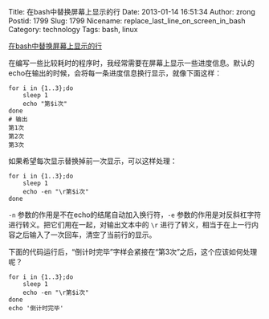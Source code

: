 Title: 在bash中替换屏幕上显示的行
Date: 2013-01-14 16:51:34
Author: zrong
Postid: 1799
Slug: 1799
Nicename: replace_last_line_on_screen_in_bash
Category: technology
Tags: bash, linux

[在bash中替换屏幕上显示的行](http://zengrong.net/post/1799.htm)

在编写一些比较耗时的程序时，我经常需要在屏幕上显示一些进度信息。默认的echo在输出的时候，会将每一条进度信息换行显示，就像下面这样：

``` shell
for i in {1..3};do
	sleep 1
	echo "第$i次"
done
# 输出
第1次
第2次
第3次
```

如果希望每次显示替换掉前一次显示，可以这样处理：

``` shell
for i in {1..3};do
	sleep 1
	echo -en "\r第$i次"
done
```

`-n` 参数的作用是不在echo的结尾自动加入换行符，`-e` 参数的作用是对反斜杠字符进行转义。把它们用在一起，对输出文本中的 `\r` 进行了转义，相当于在上一行内容之后输入了一次回车，清空了当前行的显示。

下面的代码运行后，“倒计时完毕”字样会紧接在“第3次”之后，这个应该如何处理呢？

``` shell
for i in {1..3};do
	sleep 1
	echo -en "\r第$i次"
done
echo '倒计时完毕'
```
